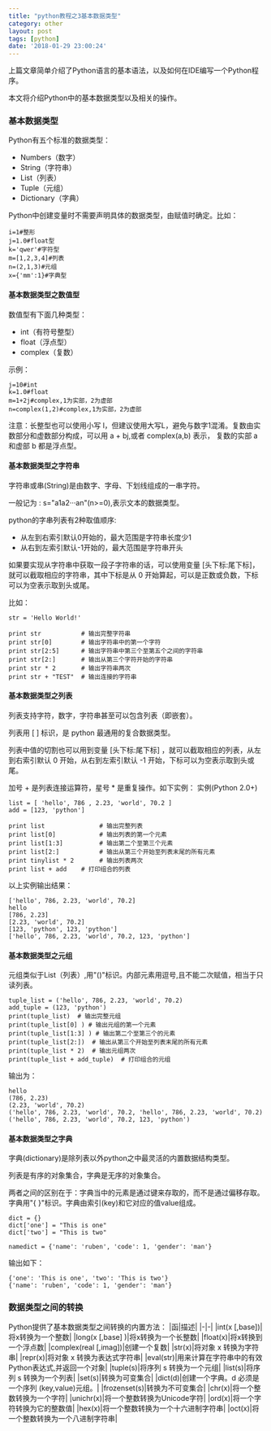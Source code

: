 ```yaml
---
title: "python教程之3基本数据类型"
category: other
layout: post
tags: [python]
date: '2018-01-29 23:00:24'
---
```


上篇文章简单介绍了Python语言的基本语法，以及如何在IDE编写一个Python程序。

本文将介绍Python中的基本数据类型以及相关的操作。

### 基本数据类型

Python有五个标准的数据类型：

- Numbers（数字）
- String（字符串）
- List（列表）
- Tuple（元组）
- Dictionary（字典）

Python中创建变量时不需要声明具体的数据类型，由赋值时确定。比如：
```
i=1#整形
j=1.0#float型
k='qwer'#字符型
m=[1,2,3,4]#列表
n=(2,1,3)#元组
x={'mm':1}#字典型
```


#### 基本数据类型之数值型

数值型有下面几种类型：

- int（有符号整型）
- float（浮点型）
- complex（复数）

示例：
```
j=10#int
k=1.0#float
m=1+2j#complex,1为实部，2为虚部
n=complex(1,2)#complex,1为实部，2为虚部
```
注意：长整型也可以使用小写 l，但建议使用大写L，避免与数字1混淆。复数由实数部分和虚数部分构成，可以用 a + bj,或者 complex(a,b) 表示， 复数的实部 a 和虚部 b 都是浮点型。


#### 基本数据类型之字符串

字符串或串(String)是由数字、字母、下划线组成的一串字符。

一般记为 :
s="a1a2···an"(n>=0),表示文本的数据类型。

python的字串列表有2种取值顺序:
- 从左到右索引默认0开始的，最大范围是字符串长度少1
- 从右到左索引默认-1开始的，最大范围是字符串开头

如果要实现从字符串中获取一段子字符串的话，可以使用变量 [头下标:尾下标]，就可以截取相应的字符串，其中下标是从 0 开始算起，可以是正数或负数，下标可以为空表示取到头或尾。

比如：
```
str = 'Hello World!'
 
print str           # 输出完整字符串
print str[0]        # 输出字符串中的第一个字符
print str[2:5]      # 输出字符串中第三个至第五个之间的字符串
print str[2:]       # 输出从第三个字符开始的字符串
print str * 2       # 输出字符串两次
print str + "TEST"  # 输出连接的字符串
```

#### 基本数据类型之列表

列表支持字符，数字，字符串甚至可以包含列表（即嵌套）。

列表用 [ ] 标识，是 python 最通用的复合数据类型。

列表中值的切割也可以用到变量 [头下标:尾下标] ，就可以截取相应的列表，从左到右索引默认 0 开始，从右到左索引默认 -1 开始，下标可以为空表示取到头或尾。

加号 + 是列表连接运算符，星号 * 是重复操作。如下实例：
实例(Python 2.0+)

```
list = [ 'hello', 786 , 2.23, 'world', 70.2 ]
add = [123, 'python']
 
print list               # 输出完整列表
print list[0]            # 输出列表的第一个元素
print list[1:3]          # 输出第二个至第三个元素 
print list[2:]           # 输出从第三个开始至列表末尾的所有元素
print tinylist * 2       # 输出列表两次
print list + add    # 打印组合的列表
```
以上实例输出结果：
```
['hello', 786, 2.23, 'world', 70.2]
hello
[786, 2.23]
[2.23, 'world', 70.2]
[123, 'python', 123, 'python']
['hello', 786, 2.23, 'world', 70.2, 123, 'python']
```

#### 基本数据类型之元组

元组类似于List（列表）,用"()"标识。内部元素用逗号,且不能二次赋值，相当于只读列表。

```
tuple_list = ('hello', 786, 2.23, 'world', 70.2)
add_tuple = (123, 'python')
print(tuple_list)  # 输出完整元组
print(tuple_list[0] ) # 输出元组的第一个元素
print(tuple_list[1:3] ) # 输出第二个至第三个的元素
print(tuple_list[2:])  # 输出从第三个开始至列表末尾的所有元素
print(tuple_list * 2)  # 输出元组两次
print(tuple_list + add_tuple)  # 打印组合的元组
```
输出为：
```
hello
(786, 2.23)
(2.23, 'world', 70.2)
('hello', 786, 2.23, 'world', 70.2, 'hello', 786, 2.23, 'world', 70.2)
('hello', 786, 2.23, 'world', 70.2, 123, 'python')
```


#### 基本数据类型之字典

字典(dictionary)是除列表以外python之中最灵活的内置数据结构类型。

列表是有序的对象集合，字典是无序的对象集合。

两者之间的区别在于：字典当中的元素是通过键来存取的，而不是通过偏移存取。
字典用"{ }"标识。字典由索引(key)和它对应的值value组成。

```
dict = {}
dict['one'] = "This is one"
dict['two'] = "This is two"

namedict = {'name': 'ruben', 'code': 1, 'gender': 'man'}
```
输出如下：
```
{'one': 'This is one', 'two': 'This is two'}
{'name': 'ruben', 'code': 1, 'gender': 'man'}

```

### 数据类型之间的转换

Python提供了基本数据类型之间转换的内置方法：
|函|描述|
|-|-|
|int(x [,base])|将x转换为一个整数|
|long(x [,base] )|将x转换为一个长整数|
|float(x)|将x转换到一个浮点数|
|complex(real [,imag])|创建一个复数|
|str(x)|将对象 x 转换为字符串|
|repr(x)|将对象 x 转换为表达式字符串|
|eval(str)|用来计算在字符串中的有效Python表达式,并返回一个对象|
|tuple(s)|将序列 s 转换为一个元组|
|list(s)|将序列 s 转换为一个列表|
|set(s)|转换为可变集合|
|dict(d)|创建一个字典。d 必须是一个序列 (key,value)元组。|
|frozenset(s)|转换为不可变集合|
|chr(x)|将一个整数转换为一个字符|
|unichr(x)|将一个整数转换为Unicode字符|
|ord(x)|将一个字符转换为它的整数值|
|hex(x)|将一个整数转换为一个十六进制字符串|
|oct(x)|将一个整数转换为一个八进制字符串|
